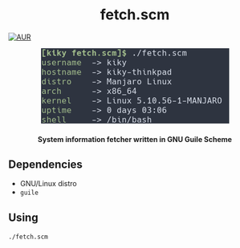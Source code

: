 <h1 align="center">fetch.scm</h1>

[![AUR](https://img.shields.io/aur/version/fetch-scm?logo=archlinux&style=for-the-badge)](https://aur.archlinux.org/packages/fetch-scm/)

<p align="center"><img src="./img/screen.png"></p>
<h4 align="center">System information fetcher written in GNU Guile Scheme</h4>

## Dependencies
- GNU/Linux distro
- `guile`

## Using
```sh
./fetch.scm
```
